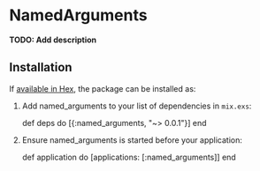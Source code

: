 # NamedArguments

**TODO: Add description**

## Installation

If [available in Hex](https://hex.pm/docs/publish), the package can be installed as:

  1. Add named_arguments to your list of dependencies in `mix.exs`:

        def deps do
          [{:named_arguments, "~> 0.0.1"}]
        end

  2. Ensure named_arguments is started before your application:

        def application do
          [applications: [:named_arguments]]
        end

